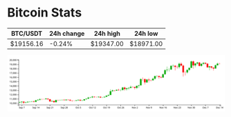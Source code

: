 # Bitcoin Stats

BTC/USDT|24h change|24h high|24h low|
|---|---|---|---|
|$19156.16|-0.24%|$19347.00|$18971.00|

<img src="./chart.svg">
